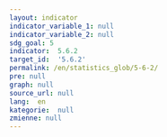 ```yaml
---
layout: indicator
indicator_variable_1: null
indicator_variable_2: null
sdg_goal: 5
indicator:  5.6.2
target_id:  '5.6.2'
permalink: /en/statistics_glob/5-6-2/
pre: null
graph: null
source_url: null
lang:  en
kategorie:  null
zmienne: null
---
```

